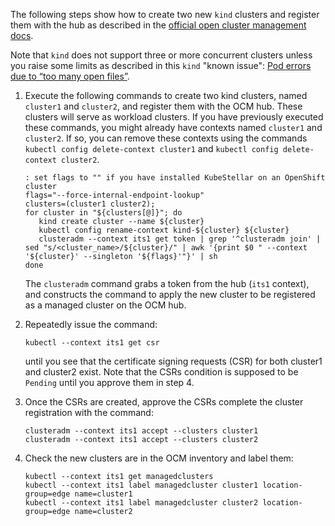 The following steps show how to create two new `kind` clusters and
register them with the hub as described in the
[official open cluster management docs](https://open-cluster-management.io/getting-started/installation/start-the-control-plane/).

Note that `kind` does not support three or more concurrent clusters unless you raise some limits as described in this `kind` "known issue": [Pod errors due to “too many open files”](https://kind.sigs.k8s.io/docs/user/known-issues/#pod-errors-due-to-too-many-open-files).

1. Execute the following commands to create two kind clusters, named `cluster1` and `cluster2`, and register them with the OCM hub. These clusters will serve as workload clusters. If you have previously executed these commands, you might already have contexts named `cluster1` and `cluster2`. If so, you can remove these contexts using the commands `kubectl config delete-context cluster1` and `kubectl config delete-context cluster2`.

    ```shell
    : set flags to "" if you have installed KubeStellar on an OpenShift cluster
    flags="--force-internal-endpoint-lookup"
    clusters=(cluster1 cluster2);
    for cluster in "${clusters[@]}"; do
       kind create cluster --name ${cluster}
       kubectl config rename-context kind-${cluster} ${cluster}
       clusteradm --context its1 get token | grep '^clusteradm join' | sed "s/<cluster_name>/${cluster}/" | awk '{print $0 " --context '${cluster}' --singleton '${flags}'"}' | sh
    done
    ```

    The `clusteradm` command grabs a token from the hub (`its1` context), and constructs the command to apply the new cluster
    to be registered as a managed cluster on the OCM hub.

2. Repeatedly issue the command:

    ```shell
    kubectl --context its1 get csr
    ```

    until you see that the certificate signing requests (CSR) for both cluster1 and cluster2 exist.
    Note that the CSRs condition is supposed to be `Pending` until you approve them in step 4.

3. Once the CSRs are created, approve the CSRs complete the cluster registration with the command:

    ```shell
    clusteradm --context its1 accept --clusters cluster1
    clusteradm --context its1 accept --clusters cluster2
    ```

4. Check the new clusters are in the OCM inventory and label them:

    ```shell
    kubectl --context its1 get managedclusters
    kubectl --context its1 label managedcluster cluster1 location-group=edge name=cluster1
    kubectl --context its1 label managedcluster cluster2 location-group=edge name=cluster2
    ```
